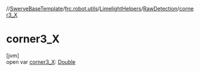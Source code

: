 //[SwerveBaseTemplate](../../../../index.md)/[frc.robot.utils](../../index.md)/[LimelightHelpers](../index.md)/[RawDetection](index.md)/[corner3_X](corner3_-x.md)

# corner3_X

[jvm]\
open var [corner3_X](corner3_-x.md): [Double](https://kotlinlang.org/api/latest/jvm/stdlib/kotlin/-double/index.html)
